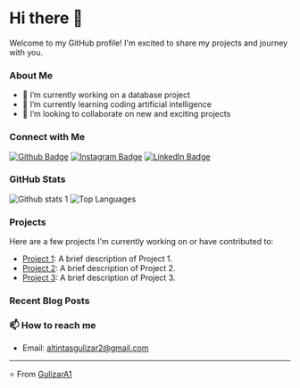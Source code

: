 # Hi there 👋

Welcome to my GitHub profile! I'm excited to share my projects and journey with you.

### About Me
- 🔭 I’m currently working on a database project
- 🌱 I’m currently learning coding artificial intelligence
- 👯 I’m looking to collaborate on new and exciting projects

### Connect with Me
[![Github Badge](https://img.shields.io/badge/-Github-181717?style=flat-square&logo=Github&logoColor=white&link=https://github.com/GulizarA1)](https://github.com/GulizarA1) 
[![Instagram Badge](https://img.shields.io/badge/-Instagram-E4405F?style=flat-square&logo=instagram&logoColor=white&link=https://instagram.com/yourusername)](https://instagram.com/yourusername) 
[![LinkedIn Badge](https://img.shields.io/badge/-LinkedIn-0077B5?style=flat-square&logo=linkedin&logoColor=white&link=https://linkedin.com/in/yourusername)](www.linkedin.com/in/gülizaraltıntaşe)

### GitHub Stats
![Github stats 1](https://github-readme-stats.vercel.app/api?username=GulizarA1&show_icons=true&theme=highcontrast) 
![Top Languages](https://github-readme-stats.vercel.app/api/top-langs/?username=GulizarA1&layout=compact&theme=highcontrast)

### Projects
Here are a few projects I'm currently working on or have contributed to:

- [Project 1](https://github.com/GulizarA1/Intro-to-Astro2024): A brief description of Project 1.
- [Project 2](https://github.com/GulizarA1/Python_Project): A brief description of Project 2.
- [Project 3](https://github.com/developerburakgul/livelife): A brief description of Project 3.

### Recent Blog Posts
<!-- BLOG-POST-LIST:START -->
<!-- BLOG-POST-LIST:END -->

### 📫 How to reach me
- Email: altintasgulizar2@gmail.com

---

⭐️ From [GulizarA1](https://github.com/GulizarA1)
